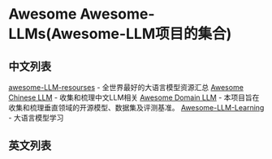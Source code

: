 # Awesome Awesome-LLMs(Awesome-LLM项目的集合)

## 中文列表

[awesome-LLM-resourses](https://github.com/WangRongsheng/awesome-LLM-resourses) - 全世界最好的大语言模型资源汇总
[Awesome Chinese LLM](https://github.com/HqWu-HITCS/Awesome-Chinese-LLM) - 收集和梳理中文LLM相关
[Awesome Domain LLM](https://github.com/luban-agi/Awesome-Domain-LLM) - 本项目旨在收集和梳理垂直领域的开源模型、数据集及评测基准。 
[Awesome-LLM-Learning](https://github.com/kebijuelun/Awesome-LLM-Learning) - 大语言模型学习

## 英文列表

